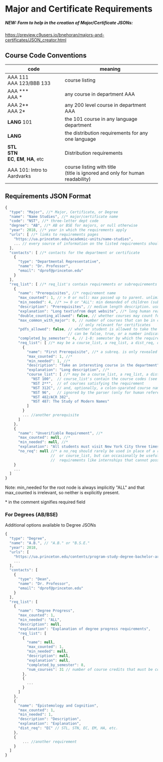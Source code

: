 # Major and Certificate Requirements


##### NEW: Form to help in the creation of Major/Certificate JSONs:

<https://preview.c9users.io/bnehoran/majors-and-certificates/JSON_creator.html>

## Course Code Conventions
| code                                              | meaning                                                                           |
| ------------------------------------------------- | --------------------------------------------------------------------------------- |
| AAA 111<br>AAA 123/BBB 133                        | course listing                                                                    |
| AAA \*\*\*<br>AAA \*                              | any course in department AAA                                                      |
| AAA 2\*\*<br>AAA 2\*                              | any 200 level course in department AAA                                            |
| **LANG** 101                                      | the 101 course in any language department                                         |
| **LANG**                                          | the distribution requirements for any one language                                |
| **STL**<br>**STN**<br>**EC**, **EM**, **HA**, etc | Distribution requirements                                                         |
| AAA 101: Intro to Aardvarks                       | course listing with title <br>(title is ignored and only for human readability)   |

## Requirements JSON Format

```javascript
{
  "type": "Major", //* Major, Certificate, or Degree
  "name": "Name Studies", //* major/certificate name
  "code": "NST", //* three-letter dept code
  "degree": "AB", //* AB or BSE for majors, or null otherwise
  "year": 2018, //* year in which the requirements apply
  "urls": [ //* links to requirements pages
    "https://ua.princeton.edu/academic-units/name-studies", 
    ... // every source of information on the listed requirements should be included
  ],
  "contacts": [ //* contacts for the department or certificate
    {
      "type": "Departmental Representative",
      "name": "Dr. Professor",
      "email": "dprof@princeton.edu"
    }
  ],
  "req_list": [ //* req_list's contain requirements or subrequirements
    {
      "name": "Prerequisites", //* requirement name
      "max_counted": 1, // > 0 or null: max passed up to parent. unlimited if null
      "min_needed": 4, //* >= 0 or "ALL": min demanded of children (subrequirements)
      "description": "Prerequisites", // medium length description. usually redundant
      "explanation": "Long text\nfrom dept website", //* long human readable description
      "double_counting_allowed": false, // whether courses may count for multiple subrequirements
      "max_common_with_major": 0, // number of courses that can be in common with major
                                  // only relevant for certificates
      "pdfs_allowed": false, // whether student is allowed to take the courses SPDF (pass/D/fail)
                             // can be false, true, or a number indicating how many courses
      "completed_by_semester": 4, // 1-8: semester by which the requirement must be complete
      "req_list": [ //* may be a course_list, a req_list, a dist_req, or a num_courses
        {
          "name": "First Prerequisite", //* a subreq. is only revealed to user if its name is non-null
          "max_counted": 1, //*
          "min_needed": 1, //*
          "description": "Take an interesting course in the department",
          "explanation": "Long description", //*
          "course_list": [ //* may be a course_list, a req_list, a dist_req, or a num_courses
            "NST 100",  // course_list's contain the course codes (see above)
            "NST 2**",  // of courses satisfying the requirement
            "NST 312C", // and, optionally, a colon-sparated course name which is
            "NST 96",   // ignored by the parser (only for human reference)
            "NST 482/ACR 382",
            "NST 487: The Study of Modern Names"
          ]
        }
        ... //another prerequisite
      ]
    },
    {
      "name": "Unverifiable Requirement", //*
      "max_counted": null, //*
      "min_needed": null, //*
      "explanation": "All students must visit New York City three times.", //*
      "no_req": null //* a no_req should rarely be used in place of a req_list 
                     //  or course_list, but can occasionally be useful for
                     //  requirements like internships that cannot possibely be verified
    }
    ...
  ]
}
```

Note: min\_needed for the root node is always implicitly "ALL" and that max\_counted is irrelevant, so neither is explicitly present.

\* in the comment signifies required field

### For Degrees (AB/BSE)

Additional options available to Degree JSONs

```javascript
{
  "type": "Degree",
  "name": "A.B.", // "A.B." or "B.S.E."
  "year": 2018,
  "urls": [
    "https://ua.princeton.edu/contents/program-study-degree-bachelor-arts",
    ...
  ],
  "contacts": [
    {
      "type": "Dean",
      "name": "Dr. Professor",
      "email": "dprof@princeton.edu"
    }
  ],
  "req_list": [
    {
      "name": "Degree Progress", 
      "max_counted": 1,
      "min_needed": "ALL",
      "description": null,
      "explanation": "Explanation of degree progress requirements",
      "req_list": [
        {
          "name": null,
          "max_counted": 1,
          "min_needed": null,
          "description": null,
          "explanation": null,
          "completed_by_semester": 8,
          "num_courses": 31 // number of course credits that must be completed
        },
        {
          ...
        }
      ]
    },
    {
      "name": "Epistemology and Cognition",
      "max_counted": 1,
      "min_needed": 1,
      "description": "Description",
      "explanation": "Explanation",
      "dist_req": "EC" // STL, STN, EC, EM, HA, etc.
    },
    {
        ... //another requirement
    }
  ]
}
```